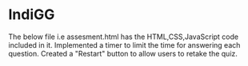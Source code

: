 # IndiGG
The below file i.e assesment.html has the HTML,CSS,JavaScript code included in it.
Implemented a timer to limit the time for answering each question.
Created a "Restart" button to allow users to retake the quiz.
